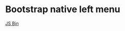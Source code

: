 Bootstrap native left menu
===================

<a class="jsbin-embed" href="http://jsbin.com/ciposete/1/embed?css,js,output">JS Bin</a><script src="http://static.jsbin.com/js/embed.js"></script>
